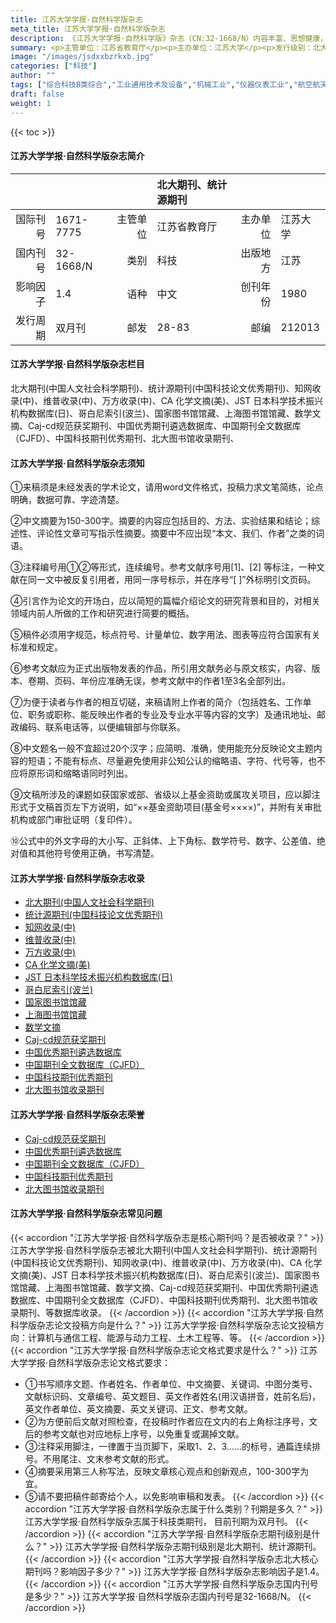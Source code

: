 ```yaml
---
title: 江苏大学学报·自然科学版杂志
meta_title: 江苏大学学报·自然科学版杂志
description: 《江苏大学学报·自然科学版》杂志（CN:32-1668/N）内容丰富、思想健康，1980年创刊，目前以双月刊形式发行，刊物对外积极扩大宣传，致力于提高杂志质量与影响。杂志是一份具有广泛影响力和学术价值的学术期刊，该杂志旨在报道科技行业相关领域的研究成果与实践，加强科技研究领域的学术交流，为科技行业领域的发展做出贡献。 该杂志主要刊登有关机械、动力、农产品加工、生物与环境、汽车与交通、热能工程、材料、电气、计算机、自动化、力学、应用数字、建筑等学科的最新研究成果，内容涵盖了农业与机械工程、车辆工程、能源与动力工程、计算机与通信工程、电气电子工程、材料科学与工程、土木工程、环境工程、化学工程、应用数学等领域。同时，该杂志也重视创新性、学术性、科学性的稿件，鼓励广大科技工作者投稿，共同推动科技进步和学术交流。总之，《江苏大学学报·自然科学版》以其严谨的学术态度、高质量的论文内容和广泛的学术影响力，成为科技工作者发表专业论文和学习的学术平台，为科技行业领域的发展做出了重要贡献。
summary: <p>主管单位：江苏省教育厅</p><p>主办单位：江苏大学</p><p>发行级别：北大期刊、统计源期刊</p><p>发行周期：双月刊</p>
image: "/images/jsdxxbzrkxb.jpg"
categories: ["科技"]
author: ""
tags: ["综合科技B类综合","工业通用技术及设备","机械工业","仪器仪表工业","航空航天科学与工程","武器工业与军事技术","铁路运输","公路与水路运输","汽车工业","船舶工业","水利水电工程","建筑科学与工程","动力工程","核科学技术","新能源","电力工业",]
draft: false
weight: 1
---
```


{{< toc >}}

#### 江苏大学学报·自然科学版杂志简介
|               |                               |               | 北大期刊、统计源期刊        |               |                           |
| ------------: | :---------------------------- | ------------: | :---------------------------- | ------------: | :------------------------ |
| 国际刊号      | 1671-7775   | 主管单位      | 江苏省教育厅     | 主办单位      | 江苏大学     |
| 国内刊号      | 32-1668/N        | 类别          | 科技       | 出版地方      | 江苏           |
| 影响因子      | 1.4        | 语种          | 中文             | 创刊年份      | 1980    |
| 发行周期      | 双月刊    | 邮发          | 28-83              | 邮编          | 212013      |

#### 江苏大学学报·自然科学版杂志栏目
<span>北大期刊(中国人文社会科学期刊)</span>、<span>统计源期刊(中国科技论文优秀期刊)</span>、<span>知网收录(中)</span>、<span>维普收录(中)</span>、<span>万方收录(中)</span>、<span>CA 化学文摘(美)</span>、<span>JST 日本科学技术振兴机构数据库(日)</span>、<span>哥白尼索引(波兰)</span>、<span>国家图书馆馆藏</span>、<span>上海图书馆馆藏</span>、<span>数学文摘</span>、<span>Caj-cd规范获奖期刊</span>、<span>中国优秀期刊遴选数据库</span>、<span>中国期刊全文数据库（CJFD）</span>、<span>中国科技期刊优秀期刊</span>、<span>北大图书馆收录期刊</span>、

#### 江苏大学学报·自然科学版杂志须知
<p><p>
	①来稿须是未经发表的学术论文，请用word文件格式，投稿力求文笔简练，论点明确，数据可靠、字迹清楚。
</p><p>
	②中文摘要为150-300字。摘要的内容应包括目的、方法、实验结果和结论；综述性、评论性文章可写指示性摘要。摘要中不应出现“本文、我们、作者”之类的词语。
</p><p>
	③注释编号用①②等形式，连续编号。参考文献序号用[1]、[2] 等标注，一种文献在同一文中被反复引用者，用同一序号标示，并在序号“[ ]”外标明引文页码。
</p><p>
	④引言作为论文的开场白，应以简短的篇幅介绍论文的研究背景和目的，对相关领域内前人所做的工作和研究进行简要的概括。
</p><p>
	⑤稿件必须用字规范，标点符号、计量单位、数字用法、图表等应符合国家有关标准和规定。
</p><p>
	⑥参考文献应为正式出版物发表的作品，所引用文献务必与原文核实，内容、版本、卷期、页码、年份应准确无误，参考文献中的作者1至3名全部列出。
</p><p>
	⑦为便于读者与作者的相互切磋，来稿请附上作者的简介（包括姓名、工作单位、职务或职称、能反映出作者的专业及专业水平等内容的文字）及通讯地址、邮政编码、联系电话等，以便编辑部与你联系。
</p><p>
	⑧中文题名一般不宜超过20个汉字；应简明、准确，使用能充分反映论文主题内容的短语；不能有标点、尽量避免使用非公知公认的缩略语、字符、代号等，也不应将原形词和缩略语同时列出。
</p><p>
	⑨文稿所涉及的课题如获国家或部、省级以上基金资助或属攻关项目，应以脚注形式于文稿首页左下方说明，如“××基金资助项目(基金号××××)”，并附有关审批机构或部门审批证明（复印件）。
</p><p>
	⑩公式中的外文字母的大小写、正斜体、上下角标、数学符号、数字、公差值、绝对值和其他符号使用正确，书写清楚。
</p></p>


#### 江苏大学学报·自然科学版杂志收录
<ul>
    <li class="inline-block">
        <a class="bg-theme-light hover:bg-primary dark:bg-darkmode-theme-light dark:hover:bg-darkmode-primary dark:hover:text-dark m-1 block rounded px-3 py-1 hover:text-white" href="#江苏大学学报·自然科学版杂志收录">
        北大期刊(中国人文社会科学期刊)
        </a>
    </li>
    <li class="inline-block">
        <a class="bg-theme-light hover:bg-primary dark:bg-darkmode-theme-light dark:hover:bg-darkmode-primary dark:hover:text-dark m-1 block rounded px-3 py-1 hover:text-white" href="#江苏大学学报·自然科学版杂志收录">
        统计源期刊(中国科技论文优秀期刊)
        </a>
    </li>
    <li class="inline-block">
        <a class="bg-theme-light hover:bg-primary dark:bg-darkmode-theme-light dark:hover:bg-darkmode-primary dark:hover:text-dark m-1 block rounded px-3 py-1 hover:text-white" href="#江苏大学学报·自然科学版杂志收录">
        知网收录(中)
        </a>
    </li>
    <li class="inline-block">
        <a class="bg-theme-light hover:bg-primary dark:bg-darkmode-theme-light dark:hover:bg-darkmode-primary dark:hover:text-dark m-1 block rounded px-3 py-1 hover:text-white" href="#江苏大学学报·自然科学版杂志收录">
        维普收录(中)
        </a>
    </li>
    <li class="inline-block">
        <a class="bg-theme-light hover:bg-primary dark:bg-darkmode-theme-light dark:hover:bg-darkmode-primary dark:hover:text-dark m-1 block rounded px-3 py-1 hover:text-white" href="#江苏大学学报·自然科学版杂志收录">
        万方收录(中)
        </a>
    </li>
    <li class="inline-block">
        <a class="bg-theme-light hover:bg-primary dark:bg-darkmode-theme-light dark:hover:bg-darkmode-primary dark:hover:text-dark m-1 block rounded px-3 py-1 hover:text-white" href="#江苏大学学报·自然科学版杂志收录">
        CA 化学文摘(美)
        </a>
    </li>
    <li class="inline-block">
        <a class="bg-theme-light hover:bg-primary dark:bg-darkmode-theme-light dark:hover:bg-darkmode-primary dark:hover:text-dark m-1 block rounded px-3 py-1 hover:text-white" href="#江苏大学学报·自然科学版杂志收录">
        JST 日本科学技术振兴机构数据库(日)
        </a>
    </li>
    <li class="inline-block">
        <a class="bg-theme-light hover:bg-primary dark:bg-darkmode-theme-light dark:hover:bg-darkmode-primary dark:hover:text-dark m-1 block rounded px-3 py-1 hover:text-white" href="#江苏大学学报·自然科学版杂志收录">
        哥白尼索引(波兰)
        </a>
    </li>
    <li class="inline-block">
        <a class="bg-theme-light hover:bg-primary dark:bg-darkmode-theme-light dark:hover:bg-darkmode-primary dark:hover:text-dark m-1 block rounded px-3 py-1 hover:text-white" href="#江苏大学学报·自然科学版杂志收录">
        国家图书馆馆藏
        </a>
    </li>
    <li class="inline-block">
        <a class="bg-theme-light hover:bg-primary dark:bg-darkmode-theme-light dark:hover:bg-darkmode-primary dark:hover:text-dark m-1 block rounded px-3 py-1 hover:text-white" href="#江苏大学学报·自然科学版杂志收录">
        上海图书馆馆藏
        </a>
    </li>
    <li class="inline-block">
        <a class="bg-theme-light hover:bg-primary dark:bg-darkmode-theme-light dark:hover:bg-darkmode-primary dark:hover:text-dark m-1 block rounded px-3 py-1 hover:text-white" href="#江苏大学学报·自然科学版杂志收录">
        数学文摘
        </a>
    </li>
    <li class="inline-block">
        <a class="bg-theme-light hover:bg-primary dark:bg-darkmode-theme-light dark:hover:bg-darkmode-primary dark:hover:text-dark m-1 block rounded px-3 py-1 hover:text-white" href="#江苏大学学报·自然科学版杂志收录">
        Caj-cd规范获奖期刊
        </a>
    </li>
    <li class="inline-block">
        <a class="bg-theme-light hover:bg-primary dark:bg-darkmode-theme-light dark:hover:bg-darkmode-primary dark:hover:text-dark m-1 block rounded px-3 py-1 hover:text-white" href="#江苏大学学报·自然科学版杂志收录">
        中国优秀期刊遴选数据库
        </a>
    </li>
    <li class="inline-block">
        <a class="bg-theme-light hover:bg-primary dark:bg-darkmode-theme-light dark:hover:bg-darkmode-primary dark:hover:text-dark m-1 block rounded px-3 py-1 hover:text-white" href="#江苏大学学报·自然科学版杂志收录">
        中国期刊全文数据库（CJFD）
        </a>
    </li>
    <li class="inline-block">
        <a class="bg-theme-light hover:bg-primary dark:bg-darkmode-theme-light dark:hover:bg-darkmode-primary dark:hover:text-dark m-1 block rounded px-3 py-1 hover:text-white" href="#江苏大学学报·自然科学版杂志收录">
        中国科技期刊优秀期刊
        </a>
    </li>
    <li class="inline-block">
        <a class="bg-theme-light hover:bg-primary dark:bg-darkmode-theme-light dark:hover:bg-darkmode-primary dark:hover:text-dark m-1 block rounded px-3 py-1 hover:text-white" href="#江苏大学学报·自然科学版杂志收录">
        北大图书馆收录期刊
        </a>
    </li>
</ul>



#### 江苏大学学报·自然科学版杂志荣誉
<ul>
    <li class="inline-block">
        <a class="bg-theme-light hover:bg-primary dark:bg-darkmode-theme-light dark:hover:bg-darkmode-primary dark:hover:text-dark m-1 block rounded px-3 py-1 hover:text-white" href="#江苏大学学报·自然科学版杂志荣誉">
        Caj-cd规范获奖期刊
        </a>
    </li>
    <li class="inline-block">
        <a class="bg-theme-light hover:bg-primary dark:bg-darkmode-theme-light dark:hover:bg-darkmode-primary dark:hover:text-dark m-1 block rounded px-3 py-1 hover:text-white" href="#江苏大学学报·自然科学版杂志荣誉">
        中国优秀期刊遴选数据库
        </a>
    </li>
    <li class="inline-block">
        <a class="bg-theme-light hover:bg-primary dark:bg-darkmode-theme-light dark:hover:bg-darkmode-primary dark:hover:text-dark m-1 block rounded px-3 py-1 hover:text-white" href="#江苏大学学报·自然科学版杂志荣誉">
        中国期刊全文数据库（CJFD）
        </a>
    </li>
    <li class="inline-block">
        <a class="bg-theme-light hover:bg-primary dark:bg-darkmode-theme-light dark:hover:bg-darkmode-primary dark:hover:text-dark m-1 block rounded px-3 py-1 hover:text-white" href="#江苏大学学报·自然科学版杂志荣誉">
        中国科技期刊优秀期刊
        </a>
    </li>
    <li class="inline-block">
        <a class="bg-theme-light hover:bg-primary dark:bg-darkmode-theme-light dark:hover:bg-darkmode-primary dark:hover:text-dark m-1 block rounded px-3 py-1 hover:text-white" href="#江苏大学学报·自然科学版杂志荣誉">
        北大图书馆收录期刊
        </a>
    </li>
</ul>












#### 江苏大学学报·自然科学版杂志常见问题
{{< accordion "江苏大学学报·自然科学版杂志是核心期刊吗？是否被收录？" >}}
江苏大学学报·自然科学版杂志被北大期刊(中国人文社会科学期刊)、统计源期刊(中国科技论文优秀期刊)、知网收录(中)、维普收录(中)、万方收录(中)、CA 化学文摘(美)、JST 日本科学技术振兴机构数据库(日)、哥白尼索引(波兰)、国家图书馆馆藏、上海图书馆馆藏、数学文摘、Caj-cd规范获奖期刊、中国优秀期刊遴选数据库、中国期刊全文数据库（CJFD）、中国科技期刊优秀期刊、北大图书馆收录期刊、等数据库收录。
{{< /accordion >}}
{{< accordion "江苏大学学报·自然科学版杂志论文投稿方向是什么？" >}}
江苏大学学报·自然科学版杂志论文投稿方向：计算机与通信工程、能源与动力工程、土木工程等、等。
{{< /accordion >}}
{{< accordion "江苏大学学报·自然科学版杂志论文格式要求是什么？" >}}
江苏大学学报·自然科学版杂志论文格式要求：
- ①书写顺序文题、作者姓名、作者单位、中文摘要、关键词、中图分类号、文献标识码、文章编号、英文题目、英文作者姓名(用汉语拼音，姓前名后)，英文作者单位、英文摘要、英文关键词、正文、参考文献。
- ②为方便前后文献对照检查，在投稿时作者应在文内的右上角标注序号，文后的参考文献也对应地标上序号，以免重复或漏掉文献。
- ③注释采用脚注，一律置于当页脚下，采取1、2、3……的标号，通篇连续排号。不用尾注、文末参考文献的形式。
- ④摘要采用第三人称写法，反映文章核心观点和创新观点，100-300字为宜。
- ⑤请不要把稿件邮寄给个人，以免影响审稿和发表。
{{< /accordion >}}
{{< accordion "江苏大学学报·自然科学版杂志属于什么类别？刊期是多久？" >}}
江苏大学学报·自然科学版杂志属于科技类期刊， 目前刊期为双月刊。
{{< /accordion >}}
{{< accordion "江苏大学学报·自然科学版杂志期刊级别是什么？" >}}
江苏大学学报·自然科学版杂志期刊级别是北大期刊、统计源期刊。
{{< /accordion >}}
{{< accordion "江苏大学学报·自然科学版杂志北大核心期刊吗？影响因子多少？" >}}
江苏大学学报·自然科学版杂志影响因子是1.4。
{{< /accordion >}}
{{< accordion "江苏大学学报·自然科学版杂志国内刊号是多少？" >}}
江苏大学学报·自然科学版杂志国内刊号是32-1668/N。
{{< /accordion >}}